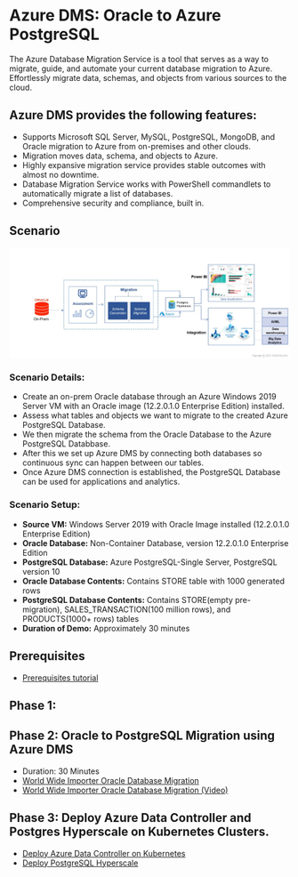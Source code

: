 

# Azure DMS: Oracle to Azure PostgreSQL

The Azure Database Migration Service is a tool that serves as a way to migrate, guide, and automate your current database migration to Azure. Effortlessly migrate data, schemas, and objects from various sources to the cloud.

## Azure DMS provides the following features:
* Supports Microsoft SQL Server, MySQL, PostgreSQL, MongoDB, and Oracle migration to Azure from on-premises and other clouds.
* Migration moves data, schema, and objects to Azure.
* Highly expansive migration service provides stable outcomes with almost no downtime.
* Database Migration Service works with PowerShell commandlets to automatically migrate a list of databases.
* Comprehensive security and compliance, built in.



## **Scenario**
<kbd>
  <img src="./Images/15.png" style="background:none; border:none; box-shadow:none;">
</kbd></p>



### **Scenario Details:** <br />
* Create an on-prem Oracle database through an Azure Windows 2019 Server VM with an Oracle image (12.2.0.1.0 Enterprise Edition) installed.
* Assess what tables and objects we want to migrate to the created Azure PostgreSQL Database. 
* We then migrate the schema from the Oracle Database to the Azure PostgreSQL Databbase.
* After this we set up Azure DMS by connecting both databases so continuous sync can happen between our tables.
* Once Azure DMS connection is established, the PostgreSQL Database can be used for applications and analytics.


### **Scenario Setup:**

* **Source VM:** Windows Server 2019 with Oracle Image installed (12.2.0.1.0 Enterprise Edition)
* **Oracle Database:** Non-Container Database, version 12.2.0.1.0 Enterprise Edition
* **PostgreSQL Database:** Azure PostgreSQL-Single Server, PostgreSQL version 10
* **Oracle Database Contents:** Contains STORE table with 1000 generated rows
* **PostgreSQL Database Contents:** Contains STORE(empty pre-migration), SALES_TRANSACTION(100 million rows), and PRODUCTS(1000+ rows) tables
* **Duration of Demo:** Approximately 30 minutes

## Prerequisites
* [Prerequisites tutorial](https://github.com/Click2Cloud/azure-oracle-migration/blob/master/Prerequisites/PREREQUISITES.md)

## Phase 1: 


## Phase 2: Oracle to PostgreSQL Migration using Azure DMS
* Duration: 30 Minutes
* [World Wide Importer Oracle Database Migration](https://github.com/Click2Cloud/azure-oracle-migration/blob/master/Tutorials/DMStutorial.md)
* [World Wide Importer Oracle Database Migration (Video)](https://github.com/Click2Cloud/azure-oracle-migration/blob/master//Videos/azuredmsproject.mp4)

## Phase 3: Deploy Azure Data Controller and Postgres Hyperscale on Kubernetes Clusters.
* [Deploy Azure Data Controller on Kubernetes](Tutorials/azure-arc-postgres-hyperscale/README.md)
* [Deploy PostgreSQL Hyperscale](Tutorials/azure-arc-postgres-hyperscale/docs/003-create-pghsaa-instance.md)

